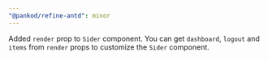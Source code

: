 ```yaml
---
"@pankod/refine-antd": minor
---
```


Added `render` prop to `Sider` component. You can get `dashboard`, `logout` and `items` from `render` props to customize the `Sider` component.
